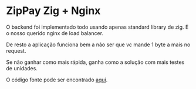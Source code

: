 # ZipPay Zig + Nginx

O backend foi implementado todo usando apenas standard library de zig. 
E o nosso querido nginx de load balancer.

De resto a aplicação funciona bem a não ser que vc mande 1 byte a mais no request.

Se não ganhar como mais rápida, ganha como a solução com mais testes de unidades.

O código fonte pode ser encontrado [aqui](https://git.uchoamp.dev/uchoamp/zig-pay).
